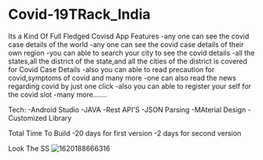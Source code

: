 # Covid-19TRack_India
Its a Kind Of Full Fledged Covisd App
Features
      -any one can see the covid case details of the world
      -any one can see the covid case details of their own region
      -you can able to search your city to see the covid details
      -all the states,all the district of the state,and all the cities of the district is covered for  Covid Case Details
      -also you can able to read precaution for covid,symptoms of covid and many more
      -one can also read the news regarding covid by just one click
      -also you can able to register your self for the covid slot
      -many more.......
     
 Tech:
      -Android Studio
      -JAVA
      -Rest API'S
      -JSON Parsing
      -MAterial Design 
      -Customized Library
 
 Total Time To Build
       -20 days for first version
       -2 days for second version

Look The SS
![1620188666316](https://user-images.githubusercontent.com/65917083/127434235-42a2aa66-1c8f-4563-ad0d-6ca59e751c52.jpg)
          
